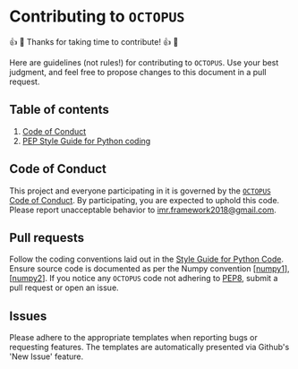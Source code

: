 # Contributing to `OCTOPUS`
:thumbsup: :tada: Thanks for taking time to contribute! :thumbsup: :tada:

Here are guidelines (not rules!) for contributing to `OCTOPUS`. Use your best judgment, and feel free to propose
changes to this document in a pull request.

## Table of contents
1. [Code of Conduct](#code-of-conduct)
2. [PEP Style Guide for Python coding](#style-guide-for-python-code)

## Code of Conduct
This project and everyone participating in it is governed by the
[`OCTOPUS` Code of Conduct](code_of_conduct).
By participating, you are expected to uphold this code. Please report unacceptable behavior to
[imr.framework2018@gmail.com](email).

## Pull requests
Follow the coding conventions laid out in the [Style Guide for Python Code](style_guide). Ensure source code is
documented as per the Numpy convention [[numpy1]], [[numpy2]]. If you notice any `OCTOPUS` code not adhering to
[PEP8](style-guide), submit a pull request or open an issue.

## Issues
Please adhere to the appropriate templates when reporting bugs or requesting features. The templates are automatically
presented via Github's 'New Issue' feature.

[email]: mailto:imr.framework2018@gmail.com
[code_of_conduct]: https://github.com/imr-framework/OCTOPUS/blob/master/CODE_OF_CONDUCT.md
[style_guide]: https://www.python.org/dev/peps/pep-0008/
[numpy1]: https://numpydoc.readthedocs.io/en/latest/format.html
[numpy2]: https://sphinxcontrib-napoleon.readthedocs.io/en/latest/example_numpy.html